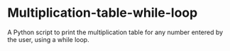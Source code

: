 # Multiplication-table-while-loop
A Python script to print the multiplication table for any number entered by the user, using a while loop.
